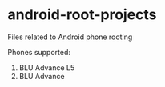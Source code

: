# android-root-projects
Files related to Android phone rooting

Phones supported:
1. BLU Advance L5
2. BLU Advance 
